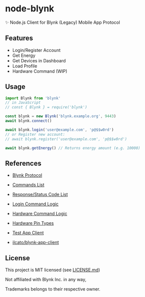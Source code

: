 # node-blynk
✨ Node.js Client for Blynk (Legacy) Mobile App Protocol

## Features
- Login/Register Account
- Get Energy
- Get Devices in Dashboard
- Load Profile
- Hardware Command (WIP)

## Usage
```ts
import Blynk from 'blynk'
// in JavaScript
// const { Blynk } = require('blynk')

const blynk = new Blynk('blynk.example.org', 9443)
await blynk.connect()

await blynk.login('user@example.com', 'p@$$w0rd')
// or Register new account:
// await blynk.register('user@example.com', 'p@$$w0rd')

await blynk.getEnergy() // Returns energy amount (e.g. 10000)
```

## References

- [Blynk Protocol](https://github.com/blynkkk/blynk-server/blob/master/README.md#blynk-protocol)

- [Commands List](https://github.com/blynkkk/blynk-server/blob/master/server/core/src/main/java/cc/blynk/server/core/protocol/enums/Command.java#L10)

- [Response/Status Code List](https://github.com/blynkkk/blynk-server/blob/master/server/core/src/main/java/cc/blynk/server/core/protocol/enums/Response.java#L12)

- [Login Command Logic](https://github.com/blynkkk/blynk-server/blob/master/server/tcp-app-server/src/main/java/cc/blynk/server/application/handlers/main/auth/MobileLoginHandler.java)

- [Hardware Command Logic](https://github.com/blynkkk/blynk-server/blob/master/server/tcp-app-server/src/main/java/cc/blynk/server/application/handlers/main/logic/MobileHardwareLogic.java)

- [Hardware Pin Types](https://github.com/blynkkk/blynk-server/blob/master/server/core/src/main/java/cc/blynk/server/core/model/enums/PinType.java)

- [Test App Client](https://github.com/blynkkk/blynk-server/blob/master/integration-tests/src/test/java/cc/blynk/integration/model/tcp/TestAppClient.java)

- [ilcato/blynk-app-client](https://github.com/ilcato/blynk-app-client/blob/master/index.js)

## License
This project is MIT licensed (see [LICENSE.md](LICENSE.md))

Not affiliated with Blynk Inc. in any way, 

Trademarks belongs to their respective owner.
